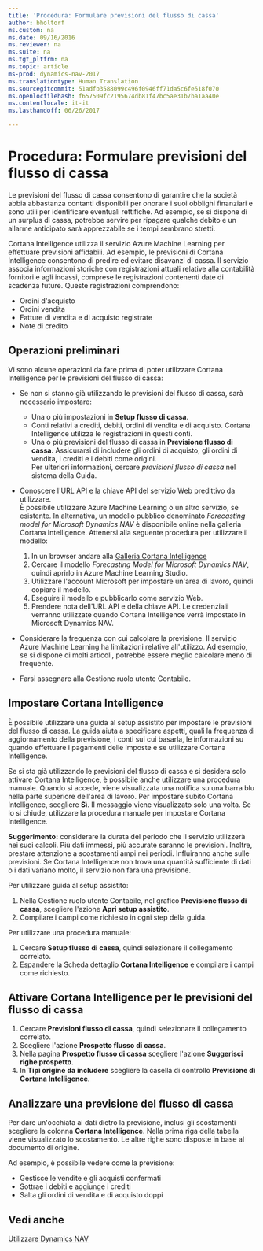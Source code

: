 ```yaml
---
title: 'Procedura: Formulare previsioni del flusso di cassa'
author: bholtorf
ms.custom: na
ms.date: 09/16/2016
ms.reviewer: na
ms.suite: na
ms.tgt_pltfrm: na
ms.topic: article
ms-prod: dynamics-nav-2017
ms.translationtype: Human Translation
ms.sourcegitcommit: 51adfb3588099c496f0946ff71da5c6fe518f070
ms.openlocfilehash: f657509fc2195674db81f47bc5ae31b7ba1aa40e
ms.contentlocale: it-it
ms.lasthandoff: 06/26/2017

---
```


# <a name="how-to-make-predictive-cash-flow-forecasts"></a>Procedura: Formulare previsioni del flusso di cassa
Le previsioni del flusso di cassa consentono di garantire che la società abbia abbastanza contanti disponibili per onorare i suoi obblighi finanziari e sono utili per identificare eventuali rettifiche. Ad esempio, se si dispone di un surplus di cassa, potrebbe servire per ripagare qualche debito e un allarme anticipato sarà apprezzabile se i tempi sembrano stretti. 

Cortana Intelligence utilizza il servizio Azure Machine Learning per effettuare previsioni affidabili. Ad esempio, le previsioni di Cortana Intelligence consentono di predire ed evitare disavanzi di cassa. Il servizio associa informazioni storiche con registrazioni attuali relative alla contabilità fornitori e agli incassi, comprese le registrazioni contenenti date di scadenza future. Queste registrazioni comprendono:
* Ordini d'acquisto
* Ordini vendita
* Fatture di vendita e di acquisto registrate
* Note di credito

## <a name="before-you-start"></a>Operazioni preliminari  
Vi sono alcune operazioni da fare prima di poter utilizzare Cortana Intelligence per le previsioni del flusso di cassa: 
* Se non si stanno già utilizzando le previsioni del flusso di cassa, sarà necessario impostare:
    * Una o più impostazioni in **Setup flusso di cassa**. 
    * Conti relativi a crediti, debiti, ordini di vendita e di acquisto. Cortana Intelligence utilizza le registrazioni in questi conti.
    * Una o più previsioni del flusso di cassa in **Previsione flusso di cassa**. Assicurarsi di includere gli ordini di acquisto, gli ordini di vendita, i crediti e i debiti come origini.  
    Per ulteriori informazioni, cercare _previsioni flusso di cassa_ nel sistema della Guida. 
* Conoscere l'URL API e la chiave API del servizio Web predittivo da utilizzare.  
    È possibile utilizzare Azure Machine Learning o un altro servizio, se esistente. In alternativa, un modello pubblico denominato _Forecasting model for Microsoft Dynamics NAV_ è disponibile online nella galleria Cortana Intelligence. Attenersi alla seguente procedura per utilizzare il modello:

    1. In un browser andare alla [Galleria Cortana Intelligence](https://go.microsoft.com/fwlink/?linkid=828352)
    2. Cercare il modello _Forecasting Model for Microsoft Dynamics NAV_, quindi aprirlo in Azure Machine Learning Studio.
    3. Utilizzare l'account Microsoft per impostare un'area di lavoro, quindi copiare il modello.
    4. Eseguire il modello e pubblicarlo come servizio Web.
    5. Prendere nota dell'URL API e della chiave API. Le credenziali verranno utilizzate quando Cortana Intelligence verrà impostato in Microsoft Dynamics NAV.  

* Considerare la frequenza con cui calcolare la previsione. Il servizio Azure Machine Learning ha limitazioni relative all'utilizzo. Ad esempio, se si dispone di molti articoli, potrebbe essere meglio calcolare meno di frequente. 
* Farsi assegnare alla Gestione ruolo utente Contabile. 

## <a name="set-up-cortana-intelligence"></a>Impostare Cortana Intelligence
È possibile utilizzare una guida al setup assistito per impostare le previsioni del flusso di cassa. La guida aiuta a specificare aspetti, quali la frequenza di aggiornamento della previsione, i conti sui cui basarla, le informazioni su quando effettuare i pagamenti delle imposte e se utilizzare Cortana Intelligence.  

Se si sta già utilizzando le previsioni del flusso di cassa e si desidera solo attivare Cortana Intelligence, è possibile anche utilizzare una procedura manuale. Quando si accede, viene visualizzata una notifica su una barra blu nella parte superiore dell'area di lavoro. Per impostare subito Cortana Intelligence, scegliere **Sì**. Il messaggio viene visualizzato solo una volta. Se lo si chiude, utilizzare la procedura manuale per impostare Cortana Intelligence.  

**Suggerimento:** considerare la durata del periodo che il servizio utilizzerà nei suoi calcoli. Più dati immessi, più accurate saranno le previsioni. Inoltre, prestare attenzione a scostamenti ampi nei periodi. Influiranno anche sulle previsioni. Se Cortana Intelligence non trova una quantità sufficiente di dati o i dati variano molto, il servizio non farà una previsione. 

Per utilizzare guida al setup assistito:
1. Nella Gestione ruolo utente Contabile, nel grafico **Previsione flusso di cassa**, scegliere l'azione **Apri setup assistito**.
2. Compilare i campi come richiesto in ogni step della guida.

Per utilizzare una procedura manuale:
1. Cercare **Setup flusso di cassa**, quindi selezionare il collegamento correlato.
2. Espandere la Scheda dettaglio **Cortana Intelligence** e compilare i campi come richiesto.

## <a name="turn-on-cortana-intelligence-for-cash-flow-forecasts"></a>Attivare Cortana Intelligence per le previsioni del flusso di cassa
1. Cercare **Previsioni flusso di cassa**, quindi selezionare il collegamento correlato.
2. Scegliere l'azione **Prospetto flusso di cassa**.
3. Nella pagina **Prospetto flusso di cassa** scegliere l'azione **Suggerisci righe prospetto**.  
4. In **Tipi origine da includere** scegliere la casella di controllo **Previsione di Cortana Intelligence**.

## <a name="investigate-a-cash-flow-forecast"></a>Analizzare una previsione del flusso di cassa
Per dare un'occhiata ai dati dietro la previsione, inclusi gli scostamenti scegliere la colonna **Cortana Intelligence**. Nella prima riga della tabella viene visualizzato lo scostamento. Le altre righe sono disposte in base al documento di origine.  

Ad esempio, è possibile vedere come la previsione:    
* Gestisce le vendite e gli acquisti confermati 
* Sottrae i debiti e aggiunge i crediti
* Salta gli ordini di vendita e di acquisto doppi

## <a name="see-also"></a>Vedi anche  
[Utilizzare Dynamics NAV](ui-work-product.md)


